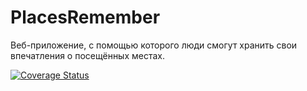 # PlacesRemember
Веб-приложение, с помощью которого люди смогут хранить свои впечатления о посещённых местах.

[![Coverage Status](https://coveralls.io/repos/github/DimaKalbfleysh/PlacesRemember/badge.svg)](https://coveralls.io/github/DimaKalbfleysh/PlacesRemember)
